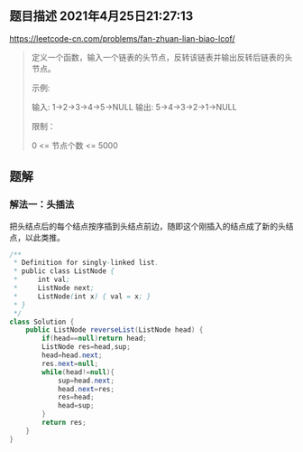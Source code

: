## 题目描述	2021年4月25日21:27:13

https://leetcode-cn.com/problems/fan-zhuan-lian-biao-lcof/

> 定义一个函数，输入一个链表的头节点，反转该链表并输出反转后链表的头节点。
>
>  
>
> 示例:
>
> 输入: 1->2->3->4->5->NULL
> 输出: 5->4->3->2->1->NULL
>
>
> 限制：
>
> 0 <= 节点个数 <= 5000
>

## 题解

### 解法一：头插法

把头结点后的每个结点按序插到头结点前边，随即这个刚插入的结点成了新的头结点，以此类推。

```java
/**
 * Definition for singly-linked list.
 * public class ListNode {
 *     int val;
 *     ListNode next;
 *     ListNode(int x) { val = x; }
 * }
 */
class Solution {
    public ListNode reverseList(ListNode head) {
        if(head==null)return head;
        ListNode res=head,sup;
        head=head.next;
        res.next=null;
        while(head!=null){
            sup=head.next;
            head.next=res;
            res=head;
            head=sup;
        }
        return res;
    }
}
```


